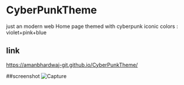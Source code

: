 # CyberPunkTheme
just an modern web  Home page themed with cyberpunk iconic colors : violet+pink+blue 

## link
 https://amanbhardwaj-git.github.io/CyberPunkTheme/

 ##screenshot
 ![Capture](https://github.com/AmanBhardwaj-Git/CyberPunkTheme/assets/141410524/1f21e851-f73e-4771-a692-0ab99d5940e4)
